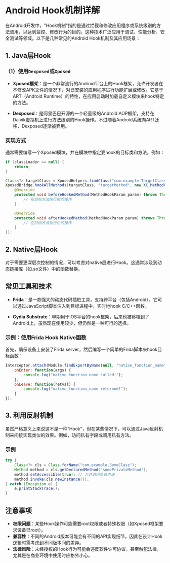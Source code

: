 # Android Hook机制详解

在Android开发中，"Hook机制"指的是通过拦截和修改应用程序或系统级别的方法调用，以达到监控、修改行为的目的。这种技术广泛应用于调试、性能分析、安全测试等领域。以下是几种常见的Android Hook机制及其应用场景：

## 1. **Java层Hook**

### （1）使用`Dexposed`或`Xposed`
- **Xposed框架**：是一个非常流行的Android平台上的Hook框架，允许开发者在不修改APK文件的情况下，对已安装的应用程序进行功能扩展或修改。它基于ART（Android Runtime）的特性，在应用启动时加载自定义模块来hook特定的方法。
  
- **Dexposed**：是阿里巴巴开源的一个轻量级的Android AOP框架，支持在Dalvik虚拟机上进行方法级别的Hook操作。不过随着Android系统向ART迁移，Dexposed逐渐被弃用。

### 实现方式
通常需要编写一个Xposed模块，并在模块中指定要hook的目标类和方法。例如：
```java
if (classLoader == null) {
    return;
}

Class<?> targetClass = XposedHelpers.findClass("com.example.TargetClass", classLoader);
XposedBridge.hookAllMethods(targetClass, "targetMethod", new XC_MethodHook() {
    @Override
    protected void beforeHookedMethod(MethodHookParam param) throws Throwable {
        // 在目标方法执行前的操作
    }

    @Override
    protected void afterHookedMethod(MethodHookParam param) throws Throwable {
        // 在目标方法执行后的操作
    }
});
```

## 2. **Native层Hook**

对于需要更深层次控制的情况，可以考虑对native层进行Hook。这通常涉及到动态链接库（如.so文件）中的函数替换。

## 常见工具和技术
- **Frida**：是一款强大的动态代码插桩工具，支持跨平台（包括Android）。它可以通过JavaScript脚本注入到目标进程中，实时地hook C/C++函数。
  
- **Cydia Substrate**：早期用于iOS平台的hook框架，后来也被移植到了Android上，虽然现在使用较少，但仍然是一种可行的选择。

### 示例：使用Frida Hook Native函数
首先，确保设备上安装了Frida server，然后编写一个简单的Frida脚本来hook目标函数：
```javascript
Interceptor.attach(Module.findExportByName(null, "native_function_name"), {
    onEnter: function(args) {
        console.log("native_function_name called!");
    },
    onLeave: function(retval) {
        console.log("native_function_name returned!");
    }
});
```

## 3. **利用反射机制**

虽然严格意义上来说这不是一种“Hook”，但在某些情况下，可以通过Java反射机制来间接实现类似的效果。例如，访问私有字段或调用私有方法。

### 示例
```java
try {
    Class<?> cls = Class.forName("com.example.SomeClass");
    Method method = cls.getDeclaredMethod("somePrivateMethod");
    method.setAccessible(true); // 允许访问私有方法
    method.invoke(cls.newInstance());
} catch (Exception e) {
    e.printStackTrace();
}
```

## 注意事项

- **权限问题**：某些Hook操作可能需要root权限或者特殊权限（如Xposed框架要求设备已root）。
- **兼容性**：不同的Android版本可能会有不同的API实现细节，因此在设计Hook逻辑时需考虑到不同版本间的差异。
- **法律风险**：未经授权的Hook行为可能会违反软件许可协议，甚至触犯法律，尤其是在商业环境中使用时应格外小心。